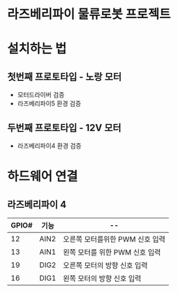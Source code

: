 # 라즈베리파이 물류로봇 프로젝트  

# 설치하는 법 

## 첫번째 프로토타입 - 노랑 모터
- 모터드라이버 검증
- 라즈베리파이5 환경 검증 
## 두번째 프로토타입 - 12V 모터 
- 라즈베리파이4 환경 검증  

# 하드웨어 연결 
## 라즈베리파이 4 

|GPIO#|기능|--|
|------|---|--|
|12|AIN2|오른쪽 모터를위한  PWM 신호 입력|  
|13|AIN1|왼쪽 모터를 위한 PWM 신호 입력|
|19|DIG2|오른쪽 모터의 방향 신호 입력|
|16|DIG1|왼쪽 모터의 방향 신호 입력|

